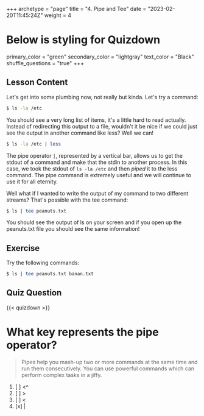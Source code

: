 +++
archetype = "page"
title = "4. Pipe and Tee"
date = "2023-02-20T11:45:24Z"
weight = 4
# Below is styling for Quizdown
primary_color = "green"
secondary_color = "lightgray"
text_color = "Black"
shuffle_questions = "true"
+++

## Lesson Content

Let's get into some plumbing now, not really but kinda. Let's try a command: 

```bash
$ ls -la /etc
```

You should see a very long list of items, it's a little hard to read actually. Instead of redirecting this output to a file, wouldn't it be nice if we could just see the output in another command like less? Well we can!

```bash
$ ls -la /etc | less 
```

The pipe operator ```|```, represented by a vertical bar, allows us to get the stdout of a command and make that the stdin to another process. In this case, we took the stdout of ```ls -la /etc``` and then <i>piped</i> it to the less command. The pipe command is extremely useful and we will continue to use it for all eternity. 

Well what if I wanted to write the output of my command to two different streams? That's possible with the tee command: 

```bash
$ ls | tee peanuts.txt
```

You should see the output of ls on your screen and if you open up the peanuts.txt file you should see the same information!

## Exercise

Try the following commands: 

```bash
$ ls | tee peanuts.txt banan.txt
```

## Quiz Question

{{< quizdown >}}

# What key represents the pipe operator?

> Pipes help you mash-up two or more commands at the same time and run them consecutively. You can use powerful commands which can perform complex tasks in a jiffy.

1. [ ]  \<\^
2. [ ] \>
3. [ ] \<
4. [x] |


